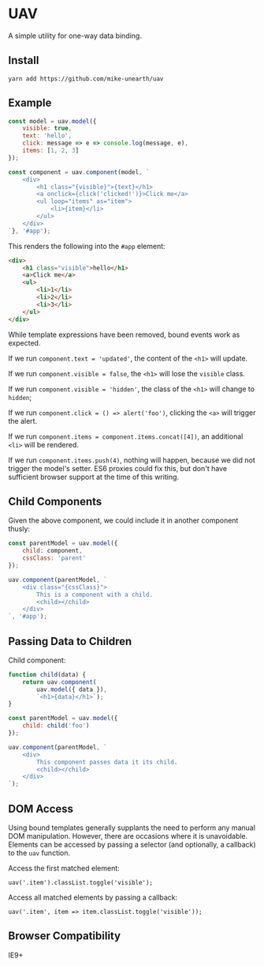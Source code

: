 # UAV

A simple utility for one-way data binding.

## Install

`yarn add https://github.com/mike-unearth/uav`

## Example

```javascript
const model = uav.model({
    visible: true,
    text: 'hello',
    click: message => e => console.log(message, e),
    items: [1, 2, 3]
});

const component = uav.component(model, `
    <div>
        <h1 class="{visible}">{text}</h1>
        <a onclick={click('clicked!')}>Click me</a>
        <ul loop="items" as="item">
            <li>{item}</li>
        </ul>
    </div>
`}, '#app');
```

This renders the following into the `#app` element:

```html
<div>
    <h1 class="visible">hello</h1>
    <a>Click me</a>
    <ul>
        <li>1</li>
        <li>2</li>
        <li>3</li>
    </ul>
</div>
```

While template expressions have been removed, bound events work as expected.

If we run `component.text = 'updated'`, the content of the `<h1>` will update.

If we run `component.visible = false`, the `<h1>` will lose the `visible` class.

If we run `component.visible = 'hidden'`, the class of the `<h1>` will change to `hidden`;

If we run `component.click = () => alert('foo')`, clicking the `<a>` will trigger the alert.

If we run `component.items = component.items.concat([4])`, an additional `<li>` will be rendered.

If we run `component.items.push(4)`, nothing will happen, because we did not trigger the model's setter. ES6 proxies could fix this, but don't have sufficient browser support at the time of this writing.

## Child Components

Given the above component, we could include it in another component thusly:

```javascript
const parentModel = uav.model({
    child: component,
    cssClass: 'parent'
});

uav.component(parentModel, `
    <div class="{cssClass}">
        This is a component with a child.
        <child></child>
    </div>
`, '#app');
```

## Passing Data to Children

Child component:

```javascript
function child(data) {
    return uav.component(
        uav.model({ data }),
        `<h1>{data}</h1>`);
}

const parentModel = uav.model({
    child: child('foo')
});

uav.component(parentModel, `
    <div>
        This component passes data it its child.
        <child></child>
    </div>
`);
```

## DOM Access

Using bound templates generally supplants the need to perform any manual DOM manipulation. However, there are occasions where it is unavoidable. Elements can be accessed by passing a selector (and optionally, a callback) to the `uav` function.

Access the first matched element:

`uav('.item').classList.toggle('visible');`

Access all matched elements by passing a callback:

`uav('.item', item => item.classList.toggle('visible'));`

## Browser Compatibility

IE9+
